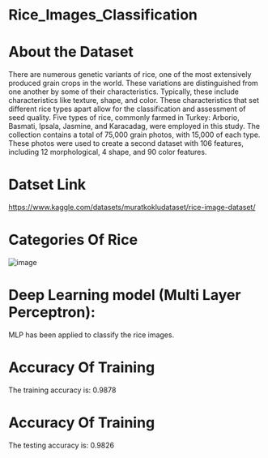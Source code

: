 # Rice_Images_Classification
# About the Dataset
There are numerous genetic variants of rice, one of the most extensively produced grain crops in the world. These variations are distinguished from one another by some of their characteristics. Typically, these include characteristics like texture, shape, and color. These characteristics that set different rice types apart allow for the classification and assessment of seed quality. Five types of rice, commonly farmed in Turkey: Arborio, Basmati, Ipsala, Jasmine, and Karacadag, were employed in this study. The collection contains a total of 75,000 grain photos, with 15,000 of each type. These photos were used to create a second dataset with 106 features, including 12 morphological, 4 shape, and 90 color features.

# Datset Link
https://www.kaggle.com/datasets/muratkokludataset/rice-image-dataset/
# Categories Of Rice 
![image](https://github.com/user-attachments/assets/83f05157-fe57-457c-83ca-145f4835203d)
# Deep Learning model (Multi Layer Perceptron):
MLP has been applied to classify the rice images.
# Accuracy Of Training
The training accuracy is: 0.9878
# Accuracy Of Training
The testing accuracy is: 0.9826
